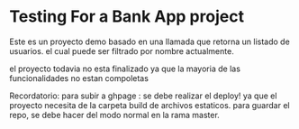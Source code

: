 # Testing For a Bank App project

Este es un proyecto demo basado en una llamada que retorna un listado de usuarios.
el cual puede ser filtrado por nombre actualmente.

el proyecto todavia no esta finalizado ya que la mayoria de las funcionalidades no estan
compoletas

Recordatorio:
para subir a ghpage : se debe realizar el deploy! ya que el proyecto necesita de la carpeta build de archivos
estaticos.
para guardar el repo, se debe hacer del modo normal en la rama master.

